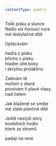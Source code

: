 ```yaml
---
contentType: poetry
---
```


<section>

Tolik písku a slunce  
Našlo sis horoucí ruce  
mé láskylačné dítě

Uplácávám

</section>

<section>

ňadra z písku  
břicho z písku  
hladím útlé boky  
i skrytou proláklinu

</section>

<section>

Zalévám tě  
mořem z dlaně  
prosívám ti plavé vlasy  
nad čelem

</section>

<section>

Jak blaženě se směje  
mé zlaté písečné dítě

</section>

<section>

Ještě neslyší stíny  
kostelních hodin  
které ze stromů

</section>

<section>

padají na mne

</section>
